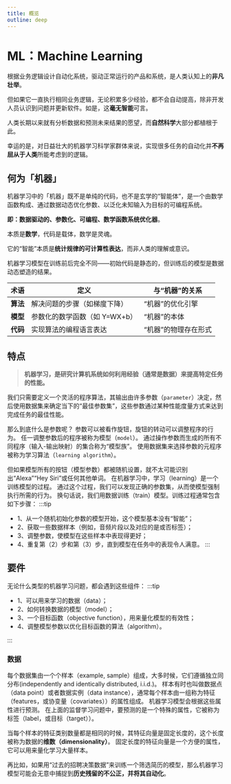 ```yaml
---
title: 概览
outline: deep
---
```


# ML：Machine Learning

根据业务逻辑设计自动化系统，驱动正常运行的产品和系统，是人类认知上的**非凡壮举**。

但如果它一直执行相同业务逻辑，无论积累多少经验，都不会自动提高，除非开发人员认识到问题并更新软件。如是，这**毫无智能**可言。

人类长期以来就有分析数据和预测未来结果的愿望，而**自然科学**大部分都植根于此。

幸运的是，对日益壮大的机器学习科学家群体来说，实现很多任务的自动化并**不再屈从于人类**所能考虑到的逻辑。

## 何为「机器」

机器学习中的「机器」既不是单纯的代码，也不是玄学的“智能体”，是一个由数学函数构成、通过数据动态优化参数、以泛化未知输入为目标的可编程系统。

**即：数据驱动的、参数化、可编程、数学函数系统优化器**。

本质是**数学**，代码是载体，数学是灵魂。

它的“智能”本质是**统计规律的可计算性表达**，而非人类的理解或意识。

机器学习模型在训练前后完全不同——初始代码是静态的，但训练后的模型是数据动态塑造的结果。

| 术语     | 定义                          | 与“机器”的关系       |
| -------- | ----------------------------- | -------------------- |
| **算法** | 解决问题的步骤（如梯度下降）  | “机器”的优化引擎     |
| **模型** | 参数化的数学函数（如 Y=WX+b） | “机器”的本体         |
| **代码** | 实现算法的编程语言表达        | “机器”的物理存在形式 |

## 特点

> **机器学习，是研究计算机系统如何利用经验（通常是数据）来提高特定任务的性能。**

我们只需要定义一个灵活的程序算法，其输出由许多参数（`parameter`）决定，然后使用数据集来确定当下的“最佳参数集”，这些参数通过某种性能度量方式来达到完成任务的最佳性能。

那么到底什么是参数呢？ 参数可以被看作旋钮，旋钮的转动可以调整程序的行为。 任一调整参数后的程序被称为模型（`model`）。 通过操作参数而生成的所有不同程序（输入-输出映射）的集合称为“模型族”。 使用数据集来选择参数的元程序被称为学习算法（`learning algorithm`）。

但如果模型所有的按钮（模型参数）都被随机设置，就不太可能识别出“Alexa”“Hey Siri”或任何其他单词。 在机器学习中，学习（learning）是一个训练模型的过程。 通过这个过程，我们可以发现正确的参数集，从而使模型强制执行所需的行为。 换句话说，我们用数据训练（train）模型。训练过程通常包含如下步骤：
:::tip

- 1、从一个随机初始化参数的模型开始，这个模型基本没有“智能”；
- 2、获取一些数据样本（例如，音频片段以及对应的是或否标签）；
- 3、调整参数，使模型在这些样本中表现得更好；
- 4、重复第（2）步和第（3）步，直到模型在任务中的表现令人满意。
  :::

## 要件

无论什么类型的机器学习问题，都会遇到这些组件：
:::tip

- 1、可以用来学习的数据（data）；
- 2、如何转换数据的模型（model）；
- 3、一个目标函数（objective function），用来量化模型的有效性；
- 4、调整模型参数以优化目标函数的算法（algorithm）。

:::

### 数据

每个数据集由一个个样本（example, sample）组成，大多时候，它们遵循独立同分布(independently and identically distributed, i.i.d.)。 样本有时也叫做数据点（data point）或者数据实例（data instance），通常每个样本由一组称为特征（features，或协变量（covariates））的属性组成。 机器学习模型会根据这些属性进行预测。 在上面的监督学习问题中，要预测的是一个特殊的属性，它被称为标签（label，或目标（target））。

当每个样本的特征类别数量都是相同的时候，其特征向量是固定长度的，这个长度被称为数据的**维数（dimensionality）**。 固定长度的特征向量是一个方便的属性，它可以用来量化学习大量样本。

再比如，如果用“过去的招聘决策数据”来训练一个筛选简历的模型，那么机器学习模型可能会无意中捕捉到**历史残留的不公正，并将其自动化**。
